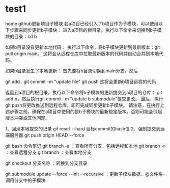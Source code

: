 # test1
home
github更新项目子模块
若a项目已经引入了b项目作为子模块，可以使用以下步骤来同步更新b子模块：
进入a项目的根目录，执行以下命令来切换到b子模块的目录：cd b

如果b目录没有更新本地代码：
执行以下命令，将b子模块更新到最新版本：git pull origin main。
这将会从远程仓库中拉取最新版本的代码并自动合并到本地代码。

如果b目录发生了本地更新：
首先要将b目录切换到main分支，然后

git add .
git commit -m "update file"
git push
这将会更新b项目远程的代码

返回到a项目的根目录，执行以下命令将b子模块的更新提交到a项目的仓库：
git add b，然后执行git commit -m "update b submodule"提交更改。
最后，执行git push将更改推送到远程仓库，即可完成同步更新b子模块。
请注意，在执行上述步骤之前，确保在a项目中使用的是b子模块的最新稳定版本。否则可能会引起版本冲突或其他问题。

1、回滚本地提交的记录
git reset --hard 目标commit的hash值
2、强制提交到远端服务器
git push origin HEAD --force

git bash 命令笔记
git branch -a            ：查看所有分支，包括远程和本地
git branch -r            ：查看远程分支
git branch               ：查看本地分支

git checkout 分支名称     ：转换到分支目录

git submodule update --force --init --recursive   ：更新子模块数据，@文件名-调用分支中的子模块


